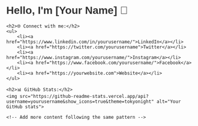 <!DOCTYPE html>
<html>
<head>
    <style>
        body {
            font-family: Arial, sans-serif;
        }
        h1 {
            color: #333;
        }
        a {
            color: #0066cc;
        }
        img {
            border-radius: 8px;
        }
        /* Add more styles as needed */
    </style>
</head>
<body>
    <h1>Hello, I'm [Your Name] 👋</h1>

    <h2>🌐 Connect with me:</h2>
    <ul>
        <li><a href="https://www.linkedin.com/in/yourusername/">LinkedIn</a></li>
        <li><a href="https://twitter.com/yourusername">Twitter</a></li>
        <li><a href="https://www.instagram.com/yourusername/">Instagram</a></li>
        <li><a href="https://www.facebook.com/yourusername/">Facebook</a></li>
        <li><a href="https://yourwebsite.com">Website</a></li>
    </ul>

    <h2>📊 GitHub Stats:</h2>
    <img src="https://github-readme-stats.vercel.app/api?username=yourusername&show_icons=true&theme=tokyonight" alt="Your GitHub stats">

    <!-- Add more content following the same pattern -->

</body>
</html>
